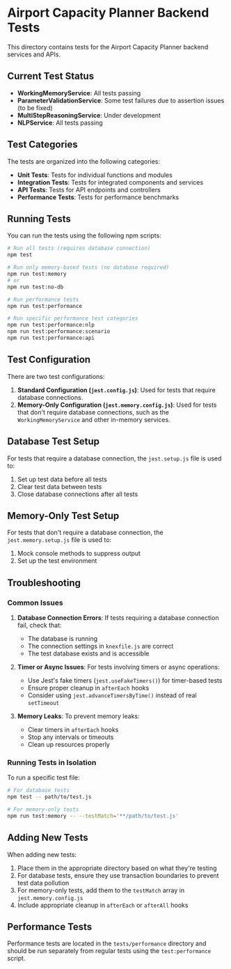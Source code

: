 # Airport Capacity Planner Backend Tests

This directory contains tests for the Airport Capacity Planner backend services and APIs.

## Current Test Status

- **WorkingMemoryService**: All tests passing
- **ParameterValidationService**: Some test failures due to assertion issues (to be fixed)
- **MultiStepReasoningService**: Under development
- **NLPService**: All tests passing

## Test Categories

The tests are organized into the following categories:

- **Unit Tests**: Tests for individual functions and modules
- **Integration Tests**: Tests for integrated components and services
- **API Tests**: Tests for API endpoints and controllers
- **Performance Tests**: Tests for performance benchmarks

## Running Tests

You can run the tests using the following npm scripts:

```bash
# Run all tests (requires database connection)
npm test

# Run only memory-based tests (no database required)
npm run test:memory
# or
npm run test:no-db

# Run performance tests
npm run test:performance

# Run specific performance test categories
npm run test:performance:nlp
npm run test:performance:scenario
npm run test:performance:api
```

## Test Configuration

There are two test configurations:

1. **Standard Configuration (`jest.config.js`)**: Used for tests that require database connections.
2. **Memory-Only Configuration (`jest.memory.config.js`)**: Used for tests that don't require database connections, 
   such as the `WorkingMemoryService` and other in-memory services.

## Database Test Setup

For tests that require a database connection, the `jest.setup.js` file is used to:

1. Set up test data before all tests
2. Clear test data between tests
3. Close database connections after all tests

## Memory-Only Test Setup

For tests that don't require a database connection, the `jest.memory.setup.js` file is used to:

1. Mock console methods to suppress output
2. Set up the test environment

## Troubleshooting

### Common Issues

1. **Database Connection Errors**: If tests requiring a database connection fail, check that:
   - The database is running
   - The connection settings in `knexfile.js` are correct
   - The test database exists and is accessible

2. **Timer or Async Issues**: For tests involving timers or async operations:
   - Use Jest's fake timers (`jest.useFakeTimers()`) for timer-based tests
   - Ensure proper cleanup in `afterEach` hooks
   - Consider using `jest.advanceTimersByTime()` instead of real `setTimeout`

3. **Memory Leaks**: To prevent memory leaks:
   - Clear timers in `afterEach` hooks
   - Stop any intervals or timeouts
   - Clean up resources properly

### Running Tests in Isolation

To run a specific test file:

```bash
# For database tests
npm test -- path/to/test.js

# For memory-only tests
npm run test:memory -- --testMatch='**/path/to/test.js'
```

## Adding New Tests

When adding new tests:

1. Place them in the appropriate directory based on what they're testing
2. For database tests, ensure they use transaction boundaries to prevent test data pollution
3. For memory-only tests, add them to the `testMatch` array in `jest.memory.config.js`
4. Include appropriate cleanup in `afterEach` or `afterAll` hooks

## Performance Tests

Performance tests are located in the `tests/performance` directory and should be
run separately from regular tests using the `test:performance` script.